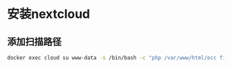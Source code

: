 # 安装nextcloud

## 添加扫描路径

``` bash
docker exec cloud su www-data -s /bin/bash -c "php /var/www/html/occ files:scan --all"
```